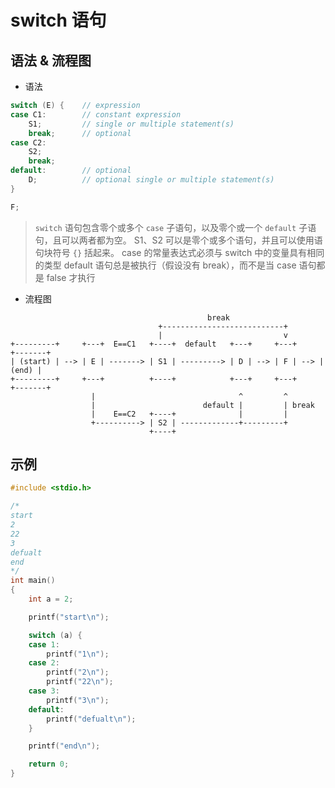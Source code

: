 # switch 语句

## 语法 & 流程图

* 语法

```c
switch (E) {    // expression
case C1:        // constant expression
    S1;         // single or multiple statement(s)
    break;      // optional
case C2:
    S2;
    break;
default:        // optional
    D;          // optional single or multiple statement(s)
}

F;
```

> `switch` 语句包含零个或多个 `case` 子语句，以及零个或一个 `default` 子语句，且可以两者都为空。
> S1、S2 可以是零个或多个语句，并且可以使用语句块符号 `{}` 括起来。
> case 的常量表达式必须与 switch 中的变量具有相同的类型
> default 语句总是被执行（假设没有 break），而不是当 case 语句都是 false 才执行

* 流程图

```graph
                                            break
                                 +---------------------------+
                                 |                           v
+---------+     +---+  E==C1   +----+  default   +---+     +---+     +-------+
| (start) | --> | E | -------> | S1 | ---------> | D | --> | F | --> | (end) |
+---------+     +---+          +----+            +---+     +---+     +-------+
                  |                                ^         ^
                  |                        default |         | break
                  |    E==C2   +----+              |         |
                  +----------> | S2 | -------------+---------+
                               +----+

```

## 示例

```c
#include <stdio.h>

/*
start
2
22
3
defualt
end
*/
int main()
{
    int a = 2;

    printf("start\n");

    switch (a) {
    case 1:
        printf("1\n");
    case 2:
        printf("2\n");
        printf("22\n");
    case 3:
        printf("3\n");
    default:
        printf("defualt\n");
    }

    printf("end\n");

    return 0;
}
```